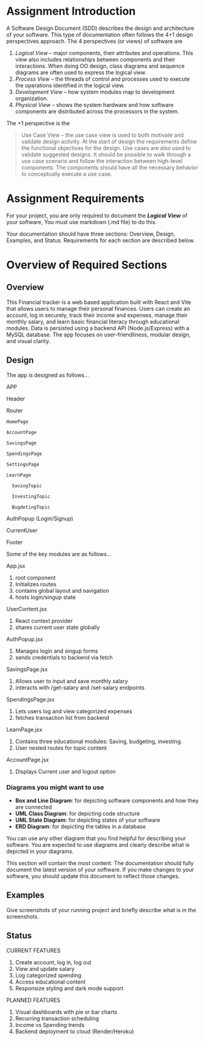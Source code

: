# Assignment Introduction

A Software Design Document (SDD) describes the design and architecture of your software. This type of documentation often follows the 4+1 design perspectives approach. The 4 perspectives (or views) of software are

1. _Logical View_ – major components, their attributes and operations. This view also includes relationships between components and their interactions. When doing OO design, class diagrams and sequence diagrams are often used to express the logical view.
2. _Process View_ – the threads of control and processes used to execute the operations identified in the logical view.
3. _Development View_ – how system modules map to development organization.
4. _Physical View_ – shows the system hardware and how software components are distributed across the processors in the system.

The +1 perspective is the

> Use Case View – the use case view is used to both motivate and validate design activity. At the start of design the requirements define the functional objectives for the design. Use cases are also used to validate suggested designs. It should be possible to walk through a use case scenario and follow the interaction between high-level components. The components should have all the necessary behavior to conceptually execute a use case.

# Assignment Requirements

For your project, you are only required to document the **_Logical View_** of your software, You must use markdown (.md file) to do this.

Your documentation should have three sections: Overview, Design, Examples, and Status. Requirements for each section are described below.

# Overview of Required Sections

## Overview
This Financial tracker is a web based application built with React and Vite that allows users to manage their personal finances. Users can create an account, log in securely, track their income and expenses, manage their monthly salary, and learn basic financial literacy through educational modules. Data is persisted using a backend API (Node.js/Express) with a MySQL database. The app focuses on user-friendliness, modular design, and visual clarity.

## Design

The app is designed as follows...

APP

  Header
  
  Router
  
    HomePage
    
    AccountPage
    
    SavingsPage
    
    SpendingsPage
    
    SettingsPage
    
    LearnPage
    
      SavingTopic
      
      InvestingTopic
      
      BugdetingTopic
      
AuthPopup (Login/Signup)

CurrentUser

Footer

Some of the key modules are as follows...

App.jsx 
1. root component
2. Initializes routes
3. contains global layout and navigation
4. hosts login/singup state
   
UserContent.jsx
1. React context provider
2. shares current user state globally
   
AuthPopup.jsx
1. Manages login and singup forms
2. sends credentials to backend via fetch
   
SavingsPage.jsx 
1. Allows user to input and save monthly salary
2. interacts with /get-salary and /set-salary endpoints
   
SpendingsPage.jsx
1. Lets users log and view categorized expenses
2. fetches transaction list from backend
   
LearnPage.jsx
1. Contains three educational modules: Saving, budgeting, investing.
2. User nested routes for topic content
   
AccountPage.jsx
1. Displays Current user and logout option

### Diagrams you might want to use

- **Box and Line Diagram**: for depicting software components and how they are connected
- **UML Class Diagram**: for depicting code structure
- **UML State Diagram**: for depicting states of your software
- **ERD Diagram**: for depicting the tables in a database

You can use any other diagram that you find helpful for describing your software. You are expected to use diagrams and clearly describe what is depicted in your diagrams.

This section will contain the most content. The documentation should fully document the latest version of your software. If you make changes to your software, you should update this document to reflect those changes.

## Examples

Give screenshots of your running project and briefly describe what is in the screenshots.

## Status

CURRENT FEATURES
1. Create account, log in, log out
2. View and update salary
3. Log categorized spending
4. Access educational content
5. Responsize styling and dark mode support

PLANNED FEATURES
1. Visual dashboards with pie or bar charts
2. Recurring transaction scheduling
3. Income vs Spending trends
4. Backend deployment to cloud (Render/Heroku)
